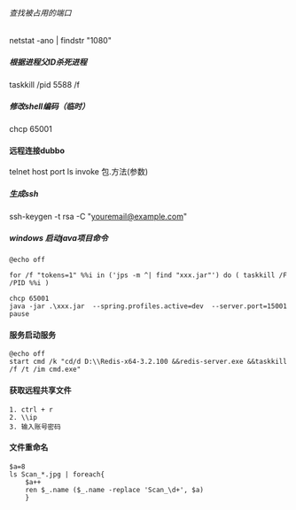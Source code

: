 ###### 查找被占用的端口
netstat -ano | findstr "1080"
##### 根据进程父ID杀死进程
taskkill /pid 5588 /f
##### 修改shell编码（临时）
chcp 65001
#### 远程连接dubbo
telnet host port
	ls
	invoke 包.方法(参数)

##### 生成ssh

ssh-keygen -t rsa -C "youremail@example.com" 

##### windows 启动java项目命令

```
@echo off

for /f "tokens=1" %%i in ('jps -m ^| find "xxx.jar"') do ( taskkill /F /PID %%i )

chcp 65001
java -jar .\xxx.jar  --spring.profiles.active=dev  --server.port=15001 
pause
```

#### 服务启动服务

```
@echo off
start cmd /k "cd/d D:\\Redis-x64-3.2.100 &&redis-server.exe &&taskkill /f /t /im cmd.exe"
```

#### 获取远程共享文件

```
1. ctrl + r
2. \\ip
3. 输入账号密码
```

#### 文件重命名

```
$a=8
ls Scan_*.jpg | foreach{ 
	$a++
	ren $_.name ($_.name -replace 'Scan_\d+', $a)
	}
	
```

